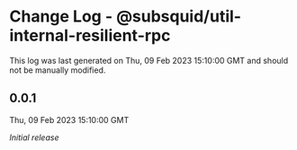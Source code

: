 # Change Log - @subsquid/util-internal-resilient-rpc

This log was last generated on Thu, 09 Feb 2023 15:10:00 GMT and should not be manually modified.

## 0.0.1
Thu, 09 Feb 2023 15:10:00 GMT

_Initial release_

